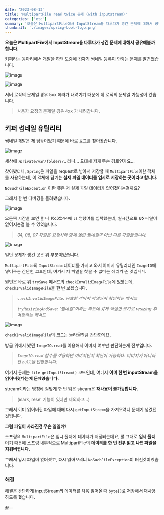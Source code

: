 ```yaml
---
date: '2023-08-13'
title: 'MultipartFile read twice 문제 (with inputstream)'
categories: ['etc']
summary: '오늘은 MultipartFile에서 InputStream을 다루다가 생긴 문제에 대해서 공유해볼까 합니다.'
thumbnail: './images/spring-boot-logo.png'
---
```


**오늘은 MultipartFile에서 InputStream을 다루다가 생긴 문제에 대해서 공유해볼까 합니다.**

키퍼라는 동아리에서 개발을 하던 도중에 갑자기 썸네일 등록이 안되는 문제를 발견했습니다.

![image](https://user-images.githubusercontent.com/26597702/271755853-a4ca96c9-ec17-4c7b-b3e1-0a14c95917b4.png)

![image](https://user-images.githubusercontent.com/26597702/271755859-524c77eb-efe8-40d0-af77-9b00abc04cd0.png)

서버 로직의 문제일 경우 5xx 에러가 내려가기 때문에 제 로직의 문제일 가능성이 컸습니다.

> 사용자 요청의 문제일 경우 4xx 가 내려갑니다.

## 키퍼 썸네일 유틸리티

썸네일 개발은 제 담당이었기 때문에 바로 로그를 찾아봤습니다.

![image](https://user-images.githubusercontent.com/26597702/271755758-b5323221-c4bc-4383-a4e8-8bf83a261f68.png)

세상에 `/private/var/folders/…` 라니… 도대체 저게 무슨 경로인가요…

찾아봤더니, `Spring`은 파일을 request로 받아서 저장할 때 `MultipartFile`이란 객체를 사용하는데, 이 객체에 담기는 **실제 파일 데이터를 임시로 저장하는 곳이라고 합니다.**

`NoSuchFileException` 이란 뜻은 저 실제 파일 데이터가 없어졌다는걸까요?

그래서 한 번 디버깅을 돌려봤습니다.

![image](https://user-images.githubusercontent.com/26597702/271755762-7d16efa3-02b1-4396-9e89-fa7055417d27.png)

오른쪽 시간을 보면 둘 다 16:35:44에 `ls` 명령어를 입력했는데, 실시간으로 **05** 파일이 없어지는걸 볼 수 있었습니다.

> *04, 06, 07 파일은 요청시에 함께 올린 썸네일이 아닌 다른 파일들입니다.*
> 

![image](https://user-images.githubusercontent.com/26597702/271756043-ba8870e0-380e-4073-b2c7-346bad2f8192.png)

일단 문제가 생긴 곳은 위 부분이었습니다.

`MultipartFile`의 `InputStream` 데이터를 가지고 와서 이미지 유틸리티인 `ImageIO`에 넣어주는 간단한 코드인데, 여기서 저 파일을 찾을 수 없다는 에러가 뜬 것입니다.

원인은 바로 위 `trySave` 메서드의 `checkInvalidImageFile`에 있었는데, `checkInvalidImageFile`을 한 번 보겠습니다.

> *`checkInvalidImageFile`: 유효한 이미지 파일인지 확인하는 메서드*
>
> *`tryResizingAndSave`: "썸네일"이라는 의도에 맞게 적절한 크기로 resizing 후 저장하는 메서드*
> 

![image](https://user-images.githubusercontent.com/26597702/271756046-33d7e7ee-f81d-4ac6-ac03-1356d8c1e81c.png)

`checkInvalidImageFile`의 코드는 놀라울만큼 간단한데요,

방금 위에서 봤던 `ImageIO.read`를 이용해서 이미지 여부만 판단하는게 전부입니다.

> *`ImageIO.read` 함수를 이용하면 이미지인지 확인이 가능하다. 이미지가 아니라면 `null`을 반환합니다.*
> 

여기서 문제는 `file.getInputStream()` 코드인데, 여기서 **이미 한 번 inputStream을 읽어버렸다는게 문제였습니다.**

stream이라는 명칭에 걸맞게 한 번 읽은 stream은 **재사용이 불가능합니다.** 

> (mark, reset 기능이 있지만 제외하고…)

그래서 이미 읽어버린 파일에 대해 다시 `getInputStream`을 가져오려니 문제가 생겼던 것입니다.

**그럼 파일이 사라진건 무슨 일일까?**

스프링의 `MultipartFile`은 임시 폴더에 데이터가 저장되는데요, 말 그대로 **임시 폴더**이기 때문에 스프링 내부적으로 MultipartFile의 **데이터를 한 번 전부 읽고 나면 파일을 지워버립니다.**

그래서 임시 파일이 없어졌고, 다시 읽어오려니 `NoSuchFileException`이 터진것이었습니다.

### 해결

해결은 간단하게 inputStream의 데이터를 처음 읽어올 때 `byte[]`로 저장해서 재사용하도록 했습니다.

끝--